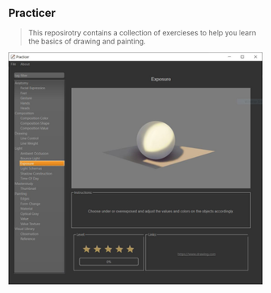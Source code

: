 Practicer
---------

>This reposirotry contains a collection of exercieses to help you learn the basics of drawing and painting.

<p align="center"><img src="docs/interface.jpg"></p>
 